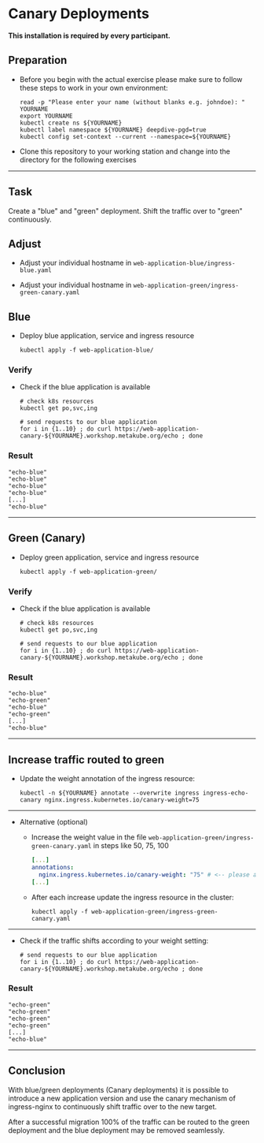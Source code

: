 # Canary Deployments

**This installation is required by every participant.**

## Preparation

* Before you begin with the actual exercise please make sure to follow these steps to work in your own environment:

  ```shell
  read -p "Please enter your name (without blanks e.g. johndoe): " YOURNAME
  export YOURNAME
  kubectl create ns ${YOURNAME}
  kubectl label namespace ${YOURNAME} deepdive-pgd=true
  kubectl config set-context --current --namespace=${YOURNAME}
  ```

* Clone this repository to your working station and change into the directory for the following exercises

---

## Task

Create a "blue" and "green" deployment. Shift the traffic over to "green" continuously.  

## Adjust

* Adjust your individual hostname in `web-application-blue/ingress-blue.yaml`

* Adjust your individual hostname in `web-application-green/ingress-green-canary.yaml`

## Blue

* Deploy blue application, service and ingress resource

  ```shell
  kubectl apply -f web-application-blue/
  ```

### Verify

* Check if the blue application is available

  ```shell
  # check k8s resources
  kubectl get po,svc,ing
  
  # send requests to our blue application
  for i in {1..10} ; do curl https://web-application-canary-${YOURNAME}.workshop.metakube.org/echo ; done
  ```

### Result

```shell
"echo-blue"
"echo-blue"
"echo-blue"
"echo-blue"
[...]
"echo-blue"
```

---

## Green (Canary)

* Deploy green application, service and ingress resource

  ```shell
  kubectl apply -f web-application-green/
  ```

### Verify

* Check if the blue application is available

  ```shell
  # check k8s resources
  kubectl get po,svc,ing
  
  # send requests to our blue application
  for i in {1..10} ; do curl https://web-application-canary-${YOURNAME}.workshop.metakube.org/echo ; done
  ```

### Result

```shell
"echo-blue"
"echo-green"
"echo-blue"
"echo-green"
[...]
"echo-blue"
```

---

## Increase traffic routed to green

* Update the weight annotation of the ingress resource:

  ```shell
  kubectl -n ${YOURNAME} annotate --overwrite ingress ingress-echo-canary nginx.ingress.kubernetes.io/canary-weight=75
  ```

---

* Alternative (optional)
  * Increase the weight value in the file `web-application-green/ingress-green-canary.yaml` in steps like 50, 75, 100

    ```yaml
    [...]
    annotations:
      nginx.ingress.kubernetes.io/canary-weight: "75" # <-- please adjust later up to 100
    [...]
    ```

  * After each increase update the ingress resource in the cluster:

    ```shell
    kubectl apply -f web-application-green/ingress-green-canary.yaml
    ```

---

* Check if the traffic shifts according to your weight setting:

  ```shell
  # send requests to our blue application
  for i in {1..10} ; do curl https://web-application-canary-${YOURNAME}.workshop.metakube.org/echo ; done
  ```

### Result

```shell
"echo-green"
"echo-green"
"echo-green"
"echo-green"
[...]
"echo-blue"
```

---

## Conclusion

With blue/green deployments (Canary deployments) it is possible to introduce a new application version
and use the canary mechanism of ingress-nginx to continuously shift traffic over to the new target.

After a successful migration 100% of the traffic can be routed to the green deployment and the blue deployment
may be removed seamlessly.
